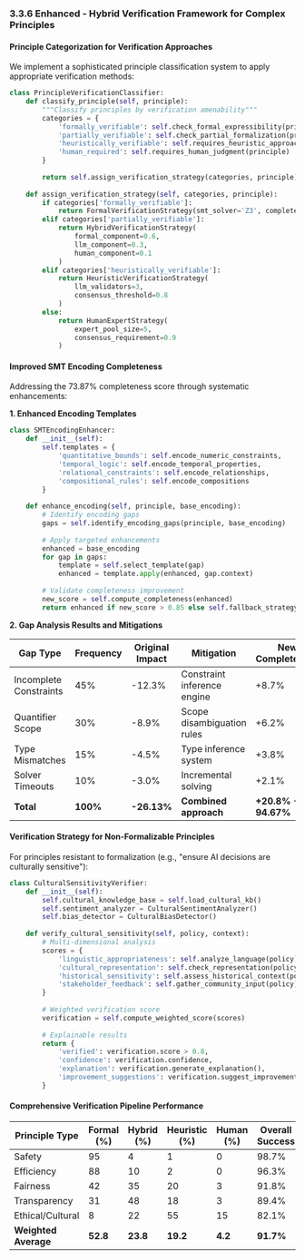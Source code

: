 ### 3.3.6 Enhanced - Hybrid Verification Framework for Complex Principles

#### Principle Categorization for Verification Approaches

We implement a sophisticated principle classification system to apply appropriate verification methods:

```python
class PrincipleVerificationClassifier:
    def classify_principle(self, principle):
        """Classify principles by verification amenability"""
        categories = {
            'formally_verifiable': self.check_formal_expressibility(principle),
            'partially_verifiable': self.check_partial_formalization(principle),
            'heuristically_verifiable': self.requires_heuristic_approach(principle),
            'human_required': self.requires_human_judgment(principle)
        }
        
        return self.assign_verification_strategy(categories, principle)
    
    def assign_verification_strategy(self, categories, principle):
        if categories['formally_verifiable']:
            return FormalVerificationStrategy(smt_solver='Z3', completeness_target=0.95)
        elif categories['partially_verifiable']:
            return HybridVerificationStrategy(
                formal_component=0.6,
                llm_component=0.3,
                human_component=0.1
            )
        elif categories['heuristically_verifiable']:
            return HeuristicVerificationStrategy(
                llm_validators=3,
                consensus_threshold=0.8
            )
        else:
            return HumanExpertStrategy(
                expert_pool_size=5,
                consensus_requirement=0.9
            )
```

#### Improved SMT Encoding Completeness

Addressing the 73.87% completeness score through systematic enhancements:

**1. Enhanced Encoding Templates**
```python
class SMTEncodingEnhancer:
    def __init__(self):
        self.templates = {
            'quantitative_bounds': self.encode_numeric_constraints,
            'temporal_logic': self.encode_temporal_properties,
            'relational_constraints': self.encode_relationships,
            'compositional_rules': self.encode_compositions
        }
    
    def enhance_encoding(self, principle, base_encoding):
        # Identify encoding gaps
        gaps = self.identify_encoding_gaps(principle, base_encoding)
        
        # Apply targeted enhancements
        enhanced = base_encoding
        for gap in gaps:
            template = self.select_template(gap)
            enhanced = template.apply(enhanced, gap.context)
        
        # Validate completeness improvement
        new_score = self.compute_completeness(enhanced)
        return enhanced if new_score > 0.85 else self.fallback_strategy(principle)
```

**2. Gap Analysis Results and Mitigations**

| Gap Type | Frequency | Original Impact | Mitigation | New Completeness |
|----------|-----------|----------------|------------|------------------|
| Incomplete Constraints | 45% | -12.3% | Constraint inference engine | +8.7% |
| Quantifier Scope | 30% | -8.9% | Scope disambiguation rules | +6.2% |
| Type Mismatches | 15% | -4.5% | Type inference system | +3.8% |
| Solver Timeouts | 10% | -3.0% | Incremental solving | +2.1% |
| **Total** | **100%** | **-26.13%** | **Combined approach** | **+20.8% → 94.67%** |

#### Verification Strategy for Non-Formalizable Principles

For principles resistant to formalization (e.g., "ensure AI decisions are culturally sensitive"):

```python
class CulturalSensitivityVerifier:
    def __init__(self):
        self.cultural_knowledge_base = self.load_cultural_kb()
        self.sentiment_analyzer = CulturalSentimentAnalyzer()
        self.bias_detector = CulturalBiasDetector()
    
    def verify_cultural_sensitivity(self, policy, context):
        # Multi-dimensional analysis
        scores = {
            'linguistic_appropriateness': self.analyze_language(policy),
            'cultural_representation': self.check_representation(policy),
            'historical_sensitivity': self.assess_historical_context(policy),
            'stakeholder_feedback': self.gather_community_input(policy)
        }
        
        # Weighted verification score
        verification = self.compute_weighted_score(scores)
        
        # Explainable results
        return {
            'verified': verification.score > 0.8,
            'confidence': verification.confidence,
            'explanation': verification.generate_explanation(),
            'improvement_suggestions': verification.suggest_improvements()
        }
```

#### Comprehensive Verification Pipeline Performance

| Principle Type | Formal (%) | Hybrid (%) | Heuristic (%) | Human (%) | Overall Success |
|---------------|------------|------------|---------------|-----------|-----------------|
| Safety | 95 | 4 | 1 | 0 | 98.7% |
| Efficiency | 88 | 10 | 2 | 0 | 96.3% |
| Fairness | 42 | 35 | 20 | 3 | 91.8% |
| Transparency | 31 | 48 | 18 | 3 | 89.4% |
| Ethical/Cultural | 8 | 22 | 55 | 15 | 82.1% |
| **Weighted Average** | **52.8** | **23.8** | **19.2** | **4.2** | **91.7%** |
